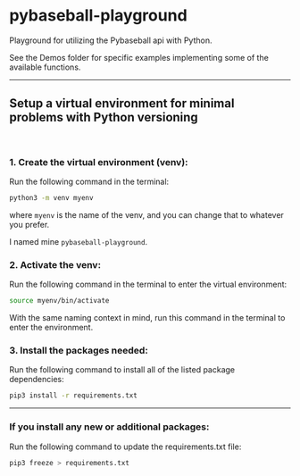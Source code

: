 # pybaseball-playground

Playground for utilizing the Pybaseball api with Python.

See the Demos folder for specific examples implementing some of the available functions.

---

## Setup a virtual environment for minimal problems with Python versioning

<br>

### 1. Create the virtual environment (venv):

Run the following command in the terminal:

```bash
python3 -m venv myenv
```

where `myenv` is the name of the venv, and you can change that to whatever you prefer.

I named mine `pybaseball-playground`.

### 2. Activate the venv:

Run the following command in the terminal to enter the virtual environment:

```bash
source myenv/bin/activate
```

With the same naming context in mind, run this command in the terminal to enter the environment.

### 3. Install the packages needed:

Run the following command to install all of the listed package dependencies:

```bash
pip3 install -r requirements.txt
```

---

### If you install any new or additional packages:

Run the following command to update the requirements.txt file:

```bash
pip3 freeze > requirements.txt
```
